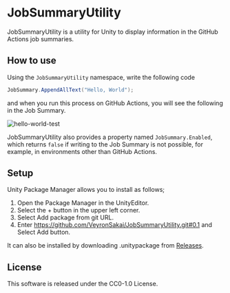 # JobSummaryUtility

JobSummaryUtility is a utility for Unity to display information in the GitHub Actions job summaries.

## How to use

Using the `JobSummaryUtility` namespace, write the following code

```cs
JobSummary.AppendAllText("Hello, World");
```

and when you run this process on GitHub Actions, you will see the following in the Job Summary.

![hello-world-test](https://github.com/VeyronSakai/JobSummaryUtility/assets/43900255/3b1bae19-782d-41e5-9acd-4b8a8caf7b8f)

JobSummaryUtility also provides a property named `JobSummary.Enabled`, which returns `false` if writing to the Job Summary is not possible, for example, in environments other than GitHub Actions.

## Setup

Unity Package Manager allows you to install as follows;

1. Open the Package Manager in the UnityEditor.
2. Select the + button in the upper left corner.
3. Select Add package from git URL.
4. Enter https://github.com/VeyronSakai/JobSummaryUtility.git#0.1 and Select Add button.

It can also be installed by downloading .unitypackage from [Releases](https://github.com/VeyronSakai/JobSummaryUtility/releases/latest).

## License

This software is released under the CC0-1.0 License.
